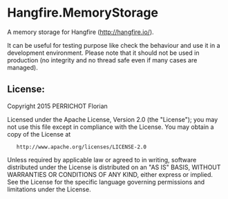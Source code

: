 Hangfire.MemoryStorage
========

A memory storage for Hangfire (http://hangfire.io/).

It can be useful for testing purpose like check the behaviour and use it in a development environment. 
Please note that it should not be used in production (no integrity and no thread safe even if many cases are managed).


License:
---
Copyright 2015 PERRICHOT Florian

   Licensed under the Apache License, Version 2.0 (the "License");
   you may not use this file except in compliance with the License.
   You may obtain a copy of the License at

       http://www.apache.org/licenses/LICENSE-2.0

   Unless required by applicable law or agreed to in writing, software
   distributed under the License is distributed on an "AS IS" BASIS,
   WITHOUT WARRANTIES OR CONDITIONS OF ANY KIND, either express or implied.
   See the License for the specific language governing permissions and
   limitations under the License.
